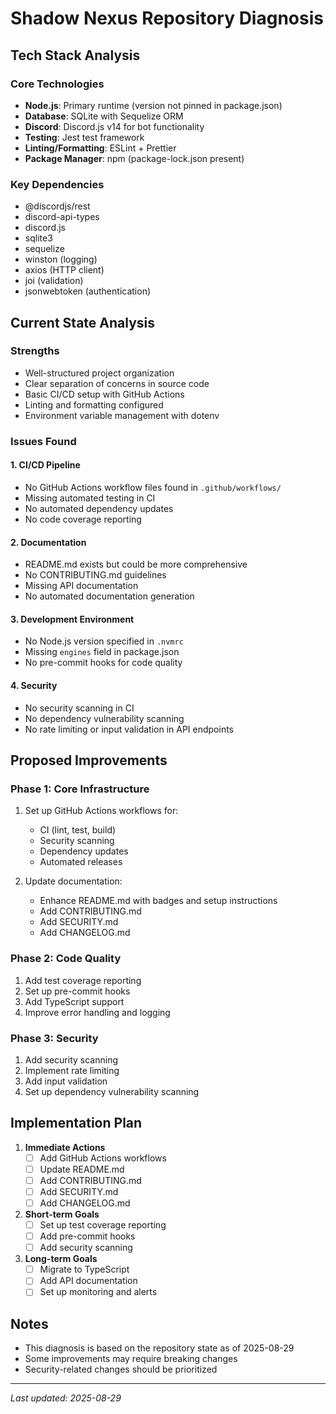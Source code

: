 # Shadow Nexus Repository Diagnosis

## Tech Stack Analysis

### Core Technologies
- **Node.js**: Primary runtime (version not pinned in package.json)
- **Database**: SQLite with Sequelize ORM
- **Discord**: Discord.js v14 for bot functionality
- **Testing**: Jest test framework
- **Linting/Formatting**: ESLint + Prettier
- **Package Manager**: npm (package-lock.json present)

### Key Dependencies
- @discordjs/rest
- discord-api-types
- discord.js
- sqlite3
- sequelize
- winston (logging)
- axios (HTTP client)
- joi (validation)
- jsonwebtoken (authentication)

## Current State Analysis

### Strengths
- Well-structured project organization
- Clear separation of concerns in source code
- Basic CI/CD setup with GitHub Actions
- Linting and formatting configured
- Environment variable management with dotenv

### Issues Found

#### 1. CI/CD Pipeline
- No GitHub Actions workflow files found in `.github/workflows/`
- Missing automated testing in CI
- No automated dependency updates
- No code coverage reporting

#### 2. Documentation
- README.md exists but could be more comprehensive
- No CONTRIBUTING.md guidelines
- Missing API documentation
- No automated documentation generation

#### 3. Development Environment
- No Node.js version specified in `.nvmrc`
- Missing `engines` field in package.json
- No pre-commit hooks for code quality

#### 4. Security
- No security scanning in CI
- No dependency vulnerability scanning
- No rate limiting or input validation in API endpoints

## Proposed Improvements

### Phase 1: Core Infrastructure
1. Set up GitHub Actions workflows for:
   - CI (lint, test, build)
   - Security scanning
   - Dependency updates
   - Automated releases

2. Update documentation:
   - Enhance README.md with badges and setup instructions
   - Add CONTRIBUTING.md
   - Add SECURITY.md
   - Add CHANGELOG.md

### Phase 2: Code Quality
1. Add test coverage reporting
2. Set up pre-commit hooks
3. Add TypeScript support
4. Improve error handling and logging

### Phase 3: Security
1. Add security scanning
2. Implement rate limiting
3. Add input validation
4. Set up dependency vulnerability scanning

## Implementation Plan

1. **Immediate Actions**
   - [ ] Add GitHub Actions workflows
   - [ ] Update README.md
   - [ ] Add CONTRIBUTING.md
   - [ ] Add SECURITY.md
   - [ ] Add CHANGELOG.md

2. **Short-term Goals**
   - [ ] Set up test coverage reporting
   - [ ] Add pre-commit hooks
   - [ ] Add security scanning

3. **Long-term Goals**
   - [ ] Migrate to TypeScript
   - [ ] Add API documentation
   - [ ] Set up monitoring and alerts

## Notes
- This diagnosis is based on the repository state as of 2025-08-29
- Some improvements may require breaking changes
- Security-related changes should be prioritized

---
*Last updated: 2025-08-29*
